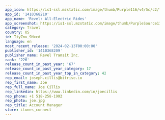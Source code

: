 ```yaml
---
app_icon: https://is1-ssl.mzstatic.com/image/thumb/Purple116/v4/5c/c2/fb/5cc2fbae-d18e-ed33-8784-3bc2d3b8bfff/AppIcon-0-0-1x_U007emarketing-0-5-0-85-220.png/1024x1024bb.png
app_id: '1410368210'
app_name: 'Revel: All-Electric Rides'
app_screenshot: https://is1-ssl.mzstatic.com/image/thumb/PurpleSource116/v4/8e/d5/5a/8ed55ac9-857e-8e41-04c7-b505675bcdc9/74a56ebd-931f-4935-b15e-780ca31fb2eb_Image_1.png/1242x2688bb.png
category: Travel
country: US
id: TiyZnu_9Hxcd
language: en
most_recent_release: '2024-02-13T00:00:00'
publisher_id: '1410368209'
publisher_name: Revel Transit Inc.
rank: '226'
release_count_in_past_year: '67'
release_count_in_past_year_category: 17
release_count_in_past_year_top_in_category: 42
rep_email: joseph.cillis@bitrise.io
rep_first_name: Joe
rep_full_name: Joe Cillis
rep_linkedin: https://www.linkedin.com/in/joecillis
rep_phone: +1 518-258-1902
rep_photo: joe.jpg
rep_title: Account Manager
store: itunes_connect
---
```

